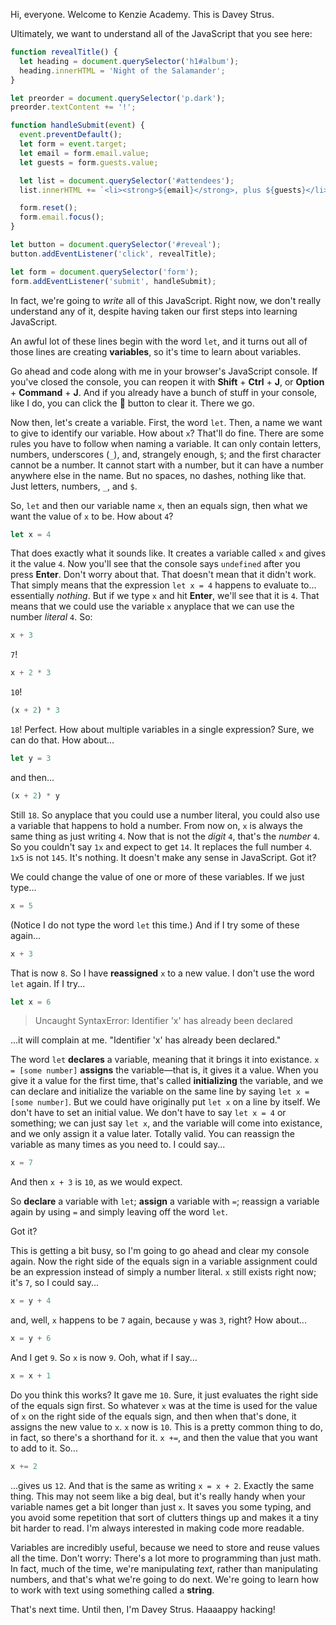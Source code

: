 Hi, everyone. Welcome to Kenzie Academy. This is Davey Strus.

Ultimately, we want to understand all of the JavaScript that you see here:

```js
function revealTitle() {
  let heading = document.querySelector('h1#album');
  heading.innerHTML = 'Night of the Salamander';
}

let preorder = document.querySelector('p.dark');
preorder.textContent += '!';

function handleSubmit(event) {
  event.preventDefault();
  let form = event.target;
  let email = form.email.value;
  let guests = form.guests.value;

  let list = document.querySelector('#attendees');
  list.innerHTML += `<li><strong>${email}</strong>, plus ${guests}</li>`;

  form.reset();
  form.email.focus();
}

let button = document.querySelector('#reveal');
button.addEventListener('click', revealTitle);

let form = document.querySelector('form');
form.addEventListener('submit', handleSubmit);
```

In fact, we're going to _write_ all of this JavaScript. Right now, we don't really understand any of it, despite having taken our first steps into learning JavaScript.

An awful lot of these lines begin with the word `let`, and it turns out all of those lines are creating **variables**, so it's time to learn about variables.

Go ahead and code along with me in your browser's JavaScript console. If you've closed the console, you can reopen it with **Shift** + **Ctrl** + **J**, or **Option** + **Command** + **J**. And if you already have a bunch of stuff in your console, like I do, you can click the 🚫 button to clear it. There we go.

Now then, let's create a variable. First, the word `let`. Then, a name we want to give to identify our variable. How about `x`? That'll do fine. There are some rules you have to follow when naming a variable. It can only contain letters, numbers, underscores (`_`), and, strangely enough, `$`; and the first character cannot be a number. It cannot start with a number, but it can have a number anywhere else in the name. But no spaces, no dashes, nothing like that. Just letters, numbers, `_`, and `$`.

So, `let` and then our variable name `x`, then an equals sign, then what we want the value of `x` to be. How about `4`?

```js
let x = 4
```

That does exactly what it sounds like. It creates a variable called `x` and gives it the value `4`. Now you'll see that the console says `undefined` after you press **Enter**. Don't worry about that. That doesn't mean that it didn't work. That simply means that the expression `let x = 4` happens to evaluate to... essentially _nothing_. But if we type `x` and hit **Enter**, we'll see that it is `4`. That means that we could use the variable `x` anyplace that we can use the number _literal_ `4`. So:

```js
x + 3
```

`7`!

```js
x + 2 * 3
```

`10`!

```js
(x + 2) * 3
```

`18`! Perfect. How about multiple variables in a single expression? Sure, we can do that. How about...

```js
let y = 3
```

and then...

```js
(x + 2) * y
```

Still `18`. So anyplace that you could use a number literal, you could also use a variable that happens to hold a number. From now on, `x` is always the same thing as just writing `4`. Now that is not the _digit_ `4`, that's the _number_ `4`. So you couldn't say `1x` and expect to get `14`. It replaces the full number `4`. `1x5` is not `145`. It's nothing. It doesn't make any sense in JavaScript. Got it?

We could change the value of one or more of these variables. If we just type...

```js
x = 5
```

(Notice I do not type the word `let` this time.) And if I try some of these again...

```js
x + 3
```

That is now `8`. So I have **reassigned** `x` to a new value. I don't use the word `let` again. If I try...

```js
let x = 6
```

> Uncaught SyntaxError: Identifier 'x' has already been declared

...it will complain at me. "Identifier 'x' has already been declared."

The word `let` **declares** a variable, meaning that it brings it into existance. `x = [some number]` **assigns** the variable&mdash;that is, it gives it a value. When you give it a value for the first time, that's called **initializing** the variable, and we can declare and initialize the variable on the same line by saying `let x = [some number]`. But we could have originally put `let x` on a line by itself. We don't have to set an initial value. We don't have to say `let x = 4` or something; we can just say `let x`, and the variable will come into existance, and we only assign it a value later. Totally valid. You can reassign the variable as many times as you need to. I could say...

```js
x = 7
```

And then `x + 3` is `10`, as we would expect.

So **declare** a variable with `let`; **assign** a variable with `=`; reassign a variable again by using `=` and simply leaving off the word `let`.

Got it?

This is getting a bit busy, so I'm going to go ahead and clear my console again. Now the right side of the equals sign in a variable assignment could be an expression instead of simply a number literal. `x` still exists right now; it's `7`, so I could say...

```js
x = y + 4
```

and, well, `x` happens to be `7` again, because `y` was `3`, right? How about...

```js
x = y + 6
```

And I get `9`. So `x` is now `9`. Ooh, what if I say...

```js
x = x + 1
```

Do you think this works? It gave me `10`. Sure, it just evaluates the right side of the equals sign first. So whatever `x` was at the time is used for the value of `x` on the right side of the equals sign, and then when that's done, it assigns the new value to `x`. `x` now is `10`. This is a pretty common thing to do, in fact, so there's a shorthand for it. `x +=`, and then the value that you want to add to it. So...

```js
x += 2
```

...gives us `12`. And that is the same as writing `x = x + 2`. Exactly the same thing. This may not seem like a big deal, but it's really handy when your variable names get a bit longer than just `x`. It saves you some typing, and you avoid some repetition that sort of clutters things up and makes it a tiny bit harder to read. I'm always interested in making code more readable.

Variables are incredibly useful, because we need to store and reuse values all the time. Don't worry: There's a lot more to programming than just math. In fact, much of the time, we're manipulating _text_, rather than manipulating numbers, and that's what we're going to do next. We're going to learn how to work with text using something called a **string**.

That's next time. Until then, I'm Davey Strus. Haaaappy hacking!
